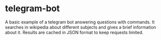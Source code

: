 # telegram-bot

A basic example of a telegram bot answering questions with commands.
It searches in wikipedia about different subjects and gives a brief
information about it. Results are cached in JSON format to keep requests
limited.

